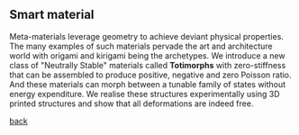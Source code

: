 ## Smart material
Meta-materials leverage geometry to achieve deviant physical properties. The many examples of such materials pervade the art and architecture world with origami and kirigami being the archetypes. We introduce a new class of "Neutrally Stable" materials called **Totimorphs** with zero-stiffness that can be assembled to produce positive, negative and zero Poisson ratio. And these materials can morph between a tunable family of states without energy expenditure. We realise these structures experimentally using 3D printed structures and show that all deformations are indeed free.

[back](./research)

